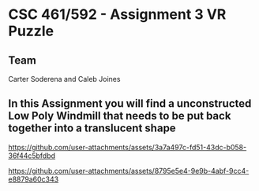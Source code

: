 
# CSC 461/592 - Assignment 3 VR Puzzle

## Team
Carter Soderena and Caleb Joines

## In this Assignment you will find a unconstructed Low Poly Windmill that needs to be put back together into a translucent shape



https://github.com/user-attachments/assets/3a7a497c-fd51-43dc-b058-36f44c5bfdbd



https://github.com/user-attachments/assets/8795e5e4-9e9b-4abf-9cc4-e8879a60c343

